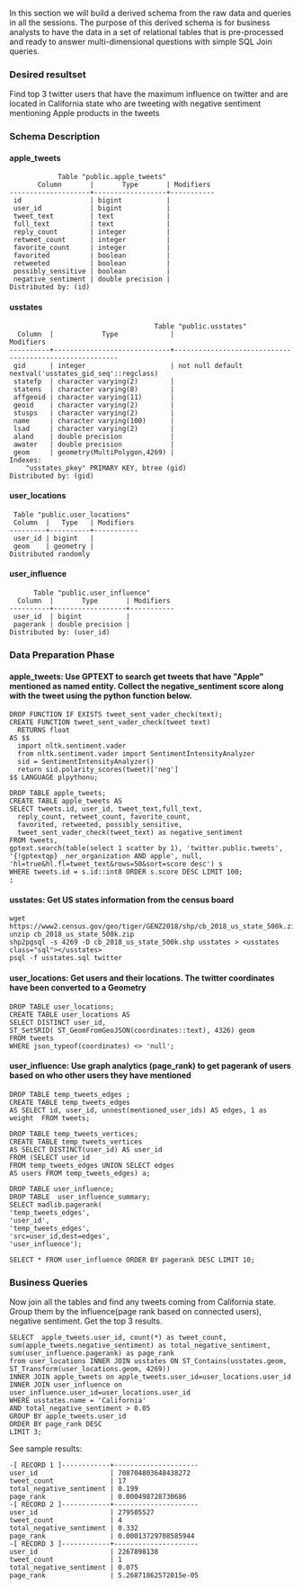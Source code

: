 In this section we will build a derived schema from the raw data and queries in all the sessions.  The purpose of this derived schema is for business analysts to have the data in a set of relational tables that is pre-processed and ready to answer multi-dimensional questions with simple SQL Join queries.

### Desired resultset
Find top 3 twitter users that have the maximum influence on twitter and are located in California state who are tweeting with negative sentiment mentioning Apple products in the tweets


### Schema Description

#### apple_tweets
```
            Table "public.apple_tweets"
       Column       |       Type       | Modifiers
--------------------+------------------+-----------
 id                 | bigint           |
 user_id            | bigint           |
 tweet_text         | text             |
 full_text          | text             |
 reply_count        | integer          |
 retweet_count      | integer          |
 favorite_count     | integer          |
 favorited          | boolean          |
 retweeted          | boolean          |
 possibly_sensitive | boolean          |
 negative_sentiment | double precision |
Distributed by: (id)
```

#### usstates
```
                                    Table "public.usstates"
  Column  |            Type             |                       Modifiers
----------+-----------------------------+--------------------------------------------------------
 gid      | integer                     | not null default nextval('usstates_gid_seq'::regclass)
 statefp  | character varying(2)        |
 statens  | character varying(8)        |
 affgeoid | character varying(11)       |
 geoid    | character varying(2)        |
 stusps   | character varying(2)        |
 name     | character varying(100)      |
 lsad     | character varying(2)        |
 aland    | double precision            |
 awater   | double precision            |
 geom     | geometry(MultiPolygon,4269) |
Indexes:
    "usstates_pkey" PRIMARY KEY, btree (gid)
Distributed by: (gid)
```

#### user_locations
```
 Table "public.user_locations"
 Column  |   Type   | Modifiers
---------+----------+-----------
 user_id | bigint   |
 geom    | geometry |
Distributed randomly
```	

#### user_influence
```
      Table "public.user_influence"
  Column  |       Type       | Modifiers
----------+------------------+-----------
 user_id  | bigint           |
 pagerank | double precision |
Distributed by: (user_id)
```	

### Data Preparation Phase

#### apple_tweets: Use GPTEXT to search get tweets that have "Apple" mentioned as named entity. Collect the negative_sentiment score along with the tweet using the python function below.
```
DROP FUNCTION IF EXISTS tweet_sent_vader_check(text);
CREATE FUNCTION tweet_sent_vader_check(tweet text)
  RETURNS float
AS $$
  import nltk.sentiment.vader
  from nltk.sentiment.vader import SentimentIntensityAnalyzer
  sid = SentimentIntensityAnalyzer()
  return sid.polarity_scores(tweet)['neg']
$$ LANGUAGE plpythonu;

DROP TABLE apple_tweets;
CREATE TABLE apple_tweets AS
SELECT tweets.id, user_id, tweet_text,full_text, 
  reply_count, retweet_count, favorite_count,
  favorited, retweeted, possibly_sensitive,
  tweet_sent_vader_check(tweet_text) as negative_sentiment
FROM tweets, 
gptext.search(table(select 1 scatter by 1), 'twitter.public.tweets', 
'{!gptextqp} _ner_organization AND apple', null, 
'hl=true&hl.fl=tweet_text&rows=50&sort=score desc') s 
WHERE tweets.id = s.id::int8 ORDER s.score DESC LIMIT 100;
;
```

#### usstates: Get US states information from the census board

```
wget https://www2.census.gov/geo/tiger/GENZ2018/shp/cb_2018_us_state_500k.zip
unzip cb_2018_us_state_500k.zip
shp2pgsql -s 4269 -D cb_2018_us_state_500k.shp usstates > <usstates class="sql"></usstates>
psql -f usstates.sql twitter
```

#### user_locations: Get users and their locations. The twitter coordinates have been converted to a Geometry
```
DROP TABLE user_locations;
CREATE TABLE user_locations AS
SELECT DISTINCT user_id, 
ST_SetSRID( ST_GeomFromGeoJSON(coordinates::text), 4326) geom 
FROM tweets 
WHERE json_typeof(coordinates) <> 'null';
```

#### user_influence: Use graph analytics (page_rank) to get pagerank of users based on who other users they have mentioned
```
DROP TABLE temp_tweets_edges ;
CREATE TABLE temp_tweets_edges 
AS SELECT id, user_id, unnest(mentioned_user_ids) AS edges, 1 as weight  FROM tweets;

DROP TABLE temp_tweets_vertices; 
CREATE TABLE temp_tweets_vertices 
AS SELECT DISTINCT(user_id) AS user_id 
FROM (SELECT user_id  
FROM temp_tweets_edges UNION SELECT edges 
AS users FROM temp_tweets_edges) a;

DROP TABLE user_influence;
DROP TABLE  user_influence_summary;
SELECT madlib.pagerank(
'temp_tweets_edges', 
'user_id', 
'temp_tweets_edges', 
'src=user_id,dest=edges', 
'user_influence');

SELECT * FROM user_influence ORDER BY pagerank DESC LIMIT 10;

```
### Business Queries

Now join all the tables and find any tweets coming from California state. Group them by the influence(page rank based on connected users), negative sentiment. Get the top 3 results.

```
SELECT  apple_tweets.user_id, count(*) as tweet_count, sum(apple_tweets.negative_sentiment) as total_negative_sentiment, sum(user_influence.pagerank) as page_rank
from user_locations INNER JOIN usstates ON ST_Contains(usstates.geom, ST_Transform(user_locations.geom, 4269))
INNER JOIN apple_tweets on apple_tweets.user_id=user_locations.user_id
INNER JOIN user_influence on user_influence.user_id=user_locations.user_id
WHERE usstates.name = 'California'
AND total_negative_sentiment > 0.05
GROUP BY apple_tweets.user_id
ORDER BY page_rank DESC
LIMIT 3;
```

See sample results:
```
-[ RECORD 1 ]------------+---------------------
user_id                  | 708704803648438272
tweet_count              | 17
total_negative_sentiment | 0.199
page_rank                | 0.000498728730686
-[ RECORD 2 ]------------+---------------------
user_id                  | 279505527
tweet_count              | 4
total_negative_sentiment | 0.332
page_rank                | 0.00013729708585944
-[ RECORD 3 ]------------+---------------------
user_id                  | 2267898138
tweet_count              | 1
total_negative_sentiment | 0.075
page_rank                | 5.26871862572015e-05



